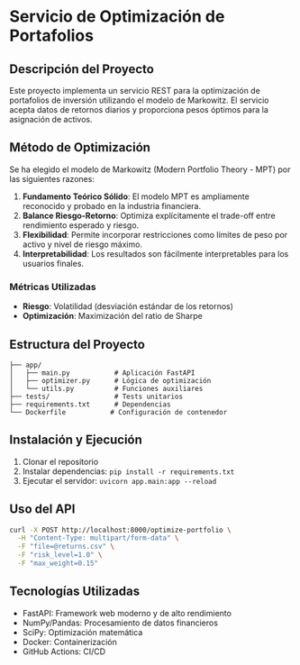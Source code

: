 # Servicio de Optimización de Portafolios

## Descripción del Proyecto
Este proyecto implementa un servicio REST para la optimización de portafolios de inversión utilizando el modelo de Markowitz. El servicio acepta datos de retornos diarios y proporciona pesos óptimos para la asignación de activos.

## Método de Optimización
Se ha elegido el modelo de Markowitz (Modern Portfolio Theory - MPT) por las siguientes razones:

1. **Fundamento Teórico Sólido**: El modelo MPT es ampliamente reconocido y probado en la industria financiera.
2. **Balance Riesgo-Retorno**: Optimiza explícitamente el trade-off entre rendimiento esperado y riesgo.
3. **Flexibilidad**: Permite incorporar restricciones como límites de peso por activo y nivel de riesgo máximo.
4. **Interpretabilidad**: Los resultados son fácilmente interpretables para los usuarios finales.

### Métricas Utilizadas
- **Riesgo**: Volatilidad (desviación estándar de los retornos)
- **Optimización**: Maximización del ratio de Sharpe

## Estructura del Proyecto
```
├── app/
│   ├── main.py           # Aplicación FastAPI
│   ├── optimizer.py      # Lógica de optimización
│   └── utils.py          # Funciones auxiliares
├── tests/                # Tests unitarios
├── requirements.txt      # Dependencias
└── Dockerfile           # Configuración de contenedor
```

## Instalación y Ejecución
1. Clonar el repositorio
2. Instalar dependencias: `pip install -r requirements.txt`
3. Ejecutar el servidor: `uvicorn app.main:app --reload`

## Uso del API
```bash
curl -X POST http://localhost:8000/optimize-portfolio \
  -H "Content-Type: multipart/form-data" \
  -F "file=@returns.csv" \
  -F "risk_level=1.0" \
  -F "max_weight=0.15"
```

## Tecnologías Utilizadas
- FastAPI: Framework web moderno y de alto rendimiento
- NumPy/Pandas: Procesamiento de datos financieros
- SciPy: Optimización matemática
- Docker: Containerización
- GitHub Actions: CI/CD
